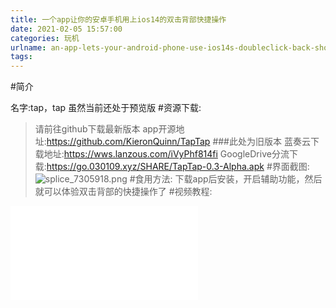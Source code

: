 ```yaml
---
title: 一个app让你的安卓手机用上ios14的双击背部快捷操作
date: 2021-02-05 15:57:00
categories: 玩机
urlname: an-app-lets-your-android-phone-use-ios14s-doubleclick-back-shortcutan-app-lets-your-android-phone-use-ios14-doubleclick-back-doe
tags:
---
```

<!--markdown-->#简介
名字:tap，tap
虽然当前还处于预览版
#资源下载:
>请前往github下载最新版本
>app开源地址:https://github.com/KieronQuinn/TapTap
###此处为旧版本
>蓝奏云下载地址:https://wws.lanzous.com/iVyPhf814fi
>GoogleDrive分流下载:https://go.030109.xyz/SHARE/TapTap-0.3-Alpha.apk
#界面截图:
![splice_7305918.png](https://i.loli.net/2020/08/03/bf6nIvE3WrGJMAY.png)
#食用方法:
下载app后安装，开启辅助功能，然后就可以体验双击背部的快捷操作了
#视频教程:

<iframe src="//player.bilibili.com/player.html?aid=499080922&bvid=&high_quality=1" class="bili-player" scrolling="no" border="0" frameborder="no" framespacing="0" allowfullscreen="true"> </iframe>
